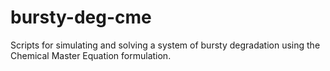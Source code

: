 # bursty-deg-cme
Scripts for simulating and solving a system of bursty degradation using the Chemical Master Equation formulation.
